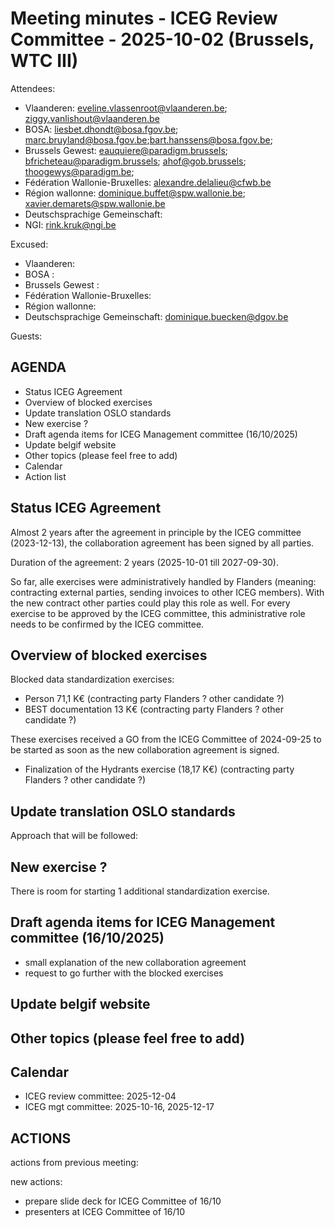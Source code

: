 # Meeting minutes - ICEG Review Committee - 2025-10-02 (Brussels, WTC III)
Attendees:

- Vlaanderen: eveline.vlassenroot@vlaanderen.be; ziggy.vanlishout@vlaanderen.be
- BOSA: liesbet.dhondt@bosa.fgov.be; marc.bruyland@bosa.fgov.be;bart.hanssens@bosa.fgov.be;
- Brussels Gewest: eauquiere@paradigm.brussels; bfricheteau@paradigm.brussels; ahof@gob.brussels; thoogewys@paradigm.be;
- Fédération Wallonie-Bruxelles: alexandre.delalieu@cfwb.be
- Région wallonne: dominique.buffet@spw.wallonie.be; xavier.demarets@spw.wallonie.be
- Deutschsprachige Gemeinschaft:
- NGI: rink.kruk@ngi.be

Excused:

- Vlaanderen:
- BOSA : 
- Brussels Gewest : 
- Fédération Wallonie-Bruxelles: 
- Région wallonne: 
- Deutschsprachige Gemeinschaft: dominique.buecken@dgov.be

Guests:

## AGENDA
-	Status ICEG Agreement
-	Overview of blocked exercises
-	Update translation OSLO standards
-	New exercise ?
-	Draft agenda items for ICEG Management committee (16/10/2025)
-	Update belgif website
-	Other topics (please feel free to add)
- Calendar
- Action list

## Status ICEG Agreement
Almost 2 years after the agreement in principle by the ICEG committee (2023-12-13), the collaboration agreement has been signed by all parties.

Duration of the agreement: 2 years (2025-10-01 till 2027-09-30).

So far, alle exercises were administratively handled by Flanders (meaning: contracting external parties, sending invoices to other ICEG members).
With the new contract other parties could play this role as well.
For every exercise to be approved by the ICEG committee, this administrative role needs to be confirmed by the ICEG committee. 


## Overview of blocked exercises
Blocked data standardization exercises: 
- Person					        71,1 	K€  (contracting party Flanders ? other candidate ?)
- BEST documentation			13	K€    (contracting party Flanders ? other candidate ?)

These exercises received a GO from the ICEG Committee of 2024-09-25 to be started as soon as the new collaboration agreement is signed.

- Finalization of the Hydrants exercise (18,17 K€)  (contracting party Flanders ? other candidate ?)


## Update translation OSLO standards
Approach that will be followed: 

## New exercise ? 
There is room for starting 1 additional standardization exercise. 


## Draft agenda items for ICEG Management committee (16/10/2025)
- small explanation of the new collaboration agreement
- request to go further with the blocked exercises

## Update belgif website


## Other topics (please feel free to add)


## Calendar
- ICEG review committee: 2025-12-04
- ICEG mgt committee: 2025-10-16, 2025-12-17

## ACTIONS
actions from previous meeting:

new actions:
- prepare slide deck for ICEG Committee of 16/10
- presenters at ICEG Committee of 16/10
